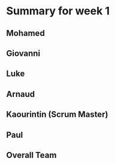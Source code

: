 # Summary for week 1

## Mohamed

## Giovanni

## Luke

## Arnaud

## Kaourintin (Scrum Master)

## Paul

## Overall Team
